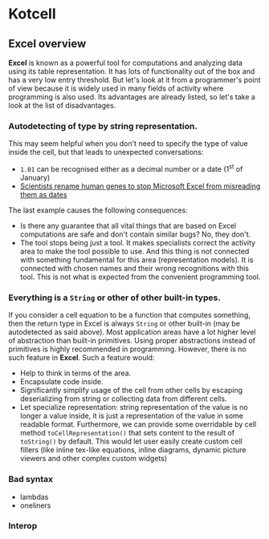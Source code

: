 # Kotcell
## Excel overview
**Excel** is known as a powerful tool for computations and analyzing data using its table representation. It has lots of functionality out of the box and has a very low entry threshold. But let's look at it from a programmer's point of view because it is widely used in many fields of activity where programming is also used. Its advantages are already listed, so let's take a look at the list of disadvantages.

### Autodetecting of type by string representation.
This may seem helpful when you don't need to specify the type of value inside the cell, but that leads to unexpected conversations:
* `1.01` can be recognised either as a decimal number or a date (1<sup>st</sup> of January)
* [Scientists rename human genes to stop Microsoft Excel from misreading them as dates](https://www.theverge.com/2020/8/6/21355674/human-genes-rename-microsoft-excel-misreading-dates)

The last example causes the following consequences:
* Is there any guarantee that all vital things that are based on Excel computations are safe and don't contain similar bugs? No, they don't.
* The tool stops being just a tool. It makes specialists correct the activity area to make the tool possible to use. And this thing is not connected with something fundamental for this area (representation models). It is connected with chosen names and their wrong recognitions with this tool. This is not what is expected from the convenient programming tool.

### Everything is a `String` or other of other built-in types.
If you consider a cell equation to be a function that computes something, then the return type in Excel is always `String` or other built-in (may be autodetected as said above). Most application areas have a lot higher level of abstraction than built-in primitives. Using proper abstractions instead of primitives is highly recommended in programming. However, there is no such feature in **Excel**. Such a feature would:
* Help to think in terms of the area.
* Encapsulate code inside.
* Significantly simplify usage of the cell from other cells by escaping deserializing from string or collecting data from different cells.
* Let specialize representation: string representation of the value is no longer a value inside, it is just a representation of the value in some readable format. Furthermore, we can provide some overridable by cell method `toCellRepresentation()` that sets content to the result of `toString()` by default. This would let user easily create custom cell fillers (like inline tex-like equations, inline diagrams, dynamic picture viewers and other complex custom widgets)

### Bad syntax
* lambdas
* oneliners

### Interop
